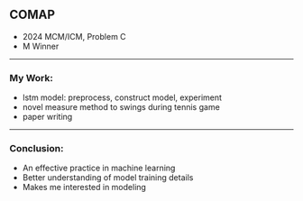 ## COMAP
* 2024 MCM/ICM, Problem C
* M Winner
*****
### My Work:
* lstm model: preprocess, construct model, experiment
* novel measure method to swings during tennis game
* paper writing

*****

### Conclusion:
* An effective practice in machine learning
* Better understanding of model training details
* Makes me interested in modeling
